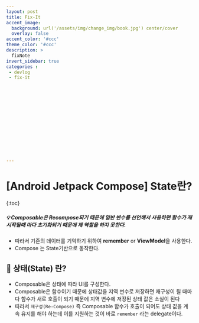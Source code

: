 ```yaml
---
layout: post
title: Fix-It
accent_image: 
  background: url('/assets/img/change_img/book.jpg') center/cover
  overlay: false
accent_color: '#ccc'
theme_color: '#ccc'
description: >
  fixNote
invert_sidebar: true
categories :
 - devlog
 - fix-it















---
```


# [Android Jetpack Compose] State란?

{:toc}

##### 💡 Composable은 Recompose되기 때문에 일반 변수를 선언해서 사용하면  함수가 재시작될때 마다 초기화되기 때문에 제 역할을 하지 못한다.

- 따라서 기존의 데이터를 기억하기 위하여 **remember** or **ViewModel**을 사용한다.
- Compose 는 State기반으로 동작한다.



## 📌 상태(State) 란?

- Composable은 상태에 따라 UI를 구성한다.
- Composable은 함수이기 때문에 상태값을 지역 변수로 저장하면 재구성이 될 때마다 함수가 새로 호출이 되기 때문에 지역 변수에 저장된 상태 값은 소실이 된다
- 따라서 `재구성(Re-Compose)` 즉 Composable 함수가 호출이 되어도 상태 값을 계속 유지를 해야 하는데 이를 지원하는 것이 바로 `remember` 라는 delegate이다.



